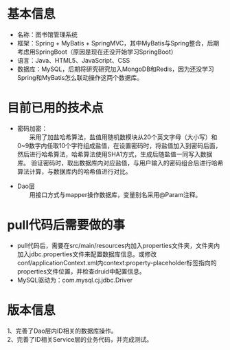 # 基本信息
+ 名称：图书馆管理系统
+ 框架：Spring + MyBatis + SpringMVC，其中MyBatis与Spring整合，后期考虑用SpringBoot（原因是现在还没开始学习SpringBoot）
+ 语言：Java、HTML5、JavaScript、CSS
+ 数据库：MySQL，后期将研究研究加入MongoDB和Redis，因为还没学习Spring和MyBatis怎么联动操作这两个数据库。
# 目前已用的技术点
+ 密码加密：<br/>
&#8195;&#8195;采用了加盐哈希算法，盐值用随机数模块从20个英文字母（大小写）和0~9数字内任取10个字符组成盐值，在设置密码时，将盐值加入到密码后面，然后进行哈希算法，哈希算法使用SHA1方式，生成后随盐值一同写入数据库。
验证密码时，取出数据库内对应盐值，与用户输入的密码组合后进行哈希算法计算，与数据库内的哈希值进行对比。

+ Dao层<br/>
&#8195;&#8195;用接口方式与mapper操作数据库，变量别名采用@Param注释。

# pull代码后需要做的事
+ pull代码后，需要在src/main/resources内加入properties文件夹，文件夹内加入jdbc.properties文件来配置数据库信息。或修改conf/applicationContext.xml内context:property-placeholder标签指向的properties文件位置，并检查druid中配置信息。
+ MySQL驱动为：com.mysql.cj.jdbc.Driver
# 版本信息
1、完善了Dao层内ID相关的数据库操作。<br/>
2、完善了ID相关Service层的业务代码，并完成测试。
    